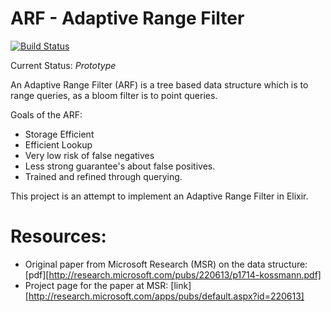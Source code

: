ARF - Adaptive Range Filter
===

[![Build Status](https://travis-ci.org/bgianfo/arf.svg?branch=master)](https://travis-ci.org/bgianfo/arf)
<!--[![hex.pm version](https://img.shields.io/hexpm/v/arf.svg?style=flat)](https://hex.pm/packages/arf)-->

Current Status: _Prototype_

An Adaptive Range Filter (ARF) is a tree based data structure
which is to range queries, as a bloom filter is to point queries.

Goals of the ARF:
 - Storage Efficient
 - Efficient Lookup
 - Very low risk of false negatives
 - Less strong guarantee's about false positives.
 - Trained and refined through querying.

This project is an attempt to implement an Adaptive Range Filter in Elixir.

# Resources: #
 - Original paper from Microsoft Research (MSR) on the data structure: [pdf][http://research.microsoft.com/pubs/220613/p1714-kossmann.pdf]
 - Project page for the paper at MSR: [link][http://research.microsoft.com/apps/pubs/default.aspx?id=220613]
